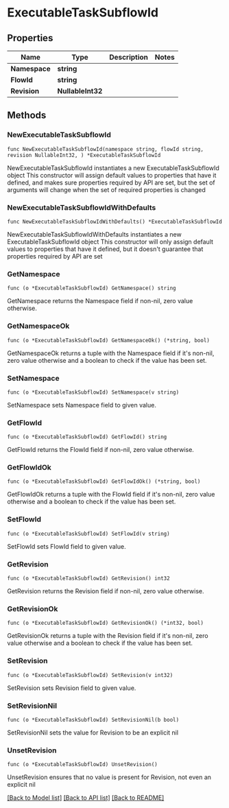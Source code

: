 # ExecutableTaskSubflowId

## Properties

Name | Type | Description | Notes
------------ | ------------- | ------------- | -------------
**Namespace** | **string** |  | 
**FlowId** | **string** |  | 
**Revision** | **NullableInt32** |  | 

## Methods

### NewExecutableTaskSubflowId

`func NewExecutableTaskSubflowId(namespace string, flowId string, revision NullableInt32, ) *ExecutableTaskSubflowId`

NewExecutableTaskSubflowId instantiates a new ExecutableTaskSubflowId object
This constructor will assign default values to properties that have it defined,
and makes sure properties required by API are set, but the set of arguments
will change when the set of required properties is changed

### NewExecutableTaskSubflowIdWithDefaults

`func NewExecutableTaskSubflowIdWithDefaults() *ExecutableTaskSubflowId`

NewExecutableTaskSubflowIdWithDefaults instantiates a new ExecutableTaskSubflowId object
This constructor will only assign default values to properties that have it defined,
but it doesn't guarantee that properties required by API are set

### GetNamespace

`func (o *ExecutableTaskSubflowId) GetNamespace() string`

GetNamespace returns the Namespace field if non-nil, zero value otherwise.

### GetNamespaceOk

`func (o *ExecutableTaskSubflowId) GetNamespaceOk() (*string, bool)`

GetNamespaceOk returns a tuple with the Namespace field if it's non-nil, zero value otherwise
and a boolean to check if the value has been set.

### SetNamespace

`func (o *ExecutableTaskSubflowId) SetNamespace(v string)`

SetNamespace sets Namespace field to given value.


### GetFlowId

`func (o *ExecutableTaskSubflowId) GetFlowId() string`

GetFlowId returns the FlowId field if non-nil, zero value otherwise.

### GetFlowIdOk

`func (o *ExecutableTaskSubflowId) GetFlowIdOk() (*string, bool)`

GetFlowIdOk returns a tuple with the FlowId field if it's non-nil, zero value otherwise
and a boolean to check if the value has been set.

### SetFlowId

`func (o *ExecutableTaskSubflowId) SetFlowId(v string)`

SetFlowId sets FlowId field to given value.


### GetRevision

`func (o *ExecutableTaskSubflowId) GetRevision() int32`

GetRevision returns the Revision field if non-nil, zero value otherwise.

### GetRevisionOk

`func (o *ExecutableTaskSubflowId) GetRevisionOk() (*int32, bool)`

GetRevisionOk returns a tuple with the Revision field if it's non-nil, zero value otherwise
and a boolean to check if the value has been set.

### SetRevision

`func (o *ExecutableTaskSubflowId) SetRevision(v int32)`

SetRevision sets Revision field to given value.


### SetRevisionNil

`func (o *ExecutableTaskSubflowId) SetRevisionNil(b bool)`

 SetRevisionNil sets the value for Revision to be an explicit nil

### UnsetRevision
`func (o *ExecutableTaskSubflowId) UnsetRevision()`

UnsetRevision ensures that no value is present for Revision, not even an explicit nil

[[Back to Model list]](../README.md#documentation-for-models) [[Back to API list]](../README.md#documentation-for-api-endpoints) [[Back to README]](../README.md)


